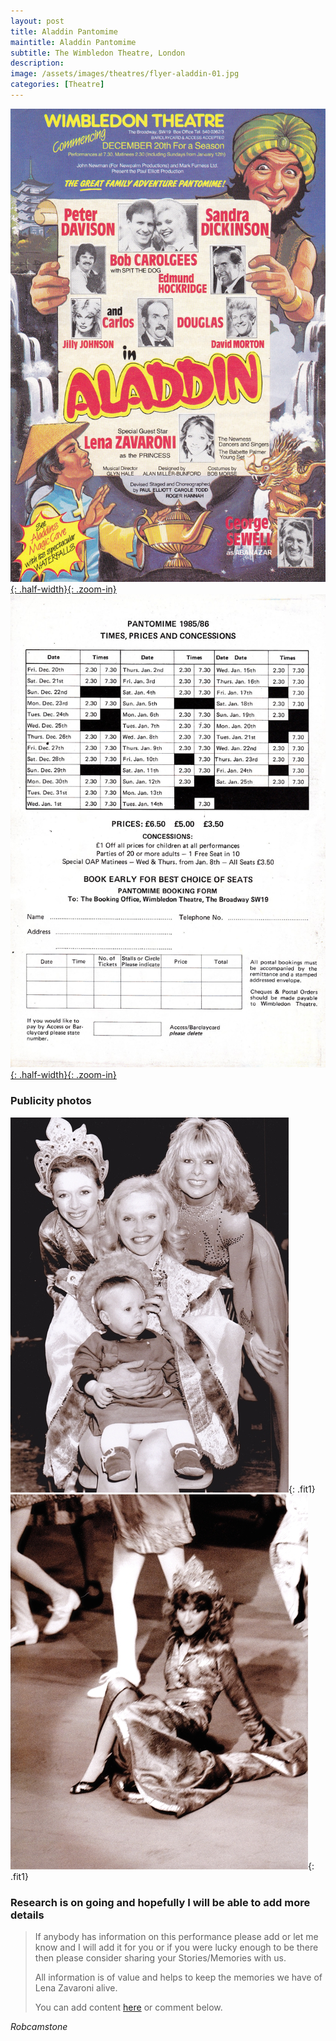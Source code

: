 ```yaml
---
layout: post
title: Aladdin Pantomime
maintitle: Aladdin Pantomime
subtitle: The Wimbledon Theatre, London
description:
image: /assets/images/theatres/flyer-aladdin-01.jpg
categories: [Theatre]
---
```


[![](/assets/images/theatres/flyer-aladdin-01.jpg){: .half-width}{: .zoom-in}](/assets/images/theatres/flyer-aladdin-01.jpg)
[![](/assets/images/theatres/flyer-aladdin-02.jpg){: .half-width}{: .zoom-in}](/assets/images/theatres/flyer-aladdin-02.jpg)

### Publicity photos
![](/assets/images/theatres/aladdin-01-small.jpg "Lena Zavaroni who plays the Princess in Aladdin at the Wimbledon Theatre with Sandra Dickinson and her daughter Georgia - 1985 - Jilly Johnson © The Daily Mail 1985"){: .fit1}
![](/assets/images/theatres/aladdin-02-small.jpg "Singer and Dancer Lena Zavaroni falls down on stage in Pantomime Aladdin at Wimbledon Theatre. © The Daily Mail 1985"){: .fit1}

### Research is on going and hopefully I will be able to add more details
> If anybody has information on this performance please add or let me know and I will add it for you or if you were lucky enough to be there then please consider sharing your Stories/Memories with us.
>
> All information is of value and helps to keep the memories we have of Lena Zavaroni alive.
>
> You can add content [here](https://github.com/FanzOfLenaZavaroni/fanzoflenazavaroni.github.io) or comment below.

<cite>Robcamstone</cite>

<style>
.dt-published {display: none;}
.post-meta:after {content: "20 December 1985 - 25 February 1986";}
.height-adjust1 {width:auto; height:350px;}
.height-adjust2 {width:auto; height:307px;}
.fit1 {width:367.7px; height:498px; object-fit: cover; margin-bottom:5px;}
</style>
